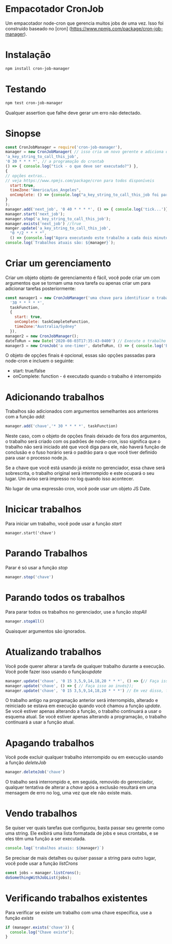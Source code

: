 Empacotador CronJob
===================

Um empacotador node-cron que gerencia muitos jobs de uma vez. 
Isso foi construído baseado no [cron] (https://www.npmjs.com/package/cron-job-manager).

Instalação
=============
```bash
npm install cron-job-manager
```
Testando
===========
```bash
npm test cron-job-manager
```
Qualquer assertion que falhe deve gerar um erro não detectado.

Sinopse
============
```javascript
const CronJobManager = require('cron-job-manager'),
manager = new CronJobManager( // isso cria um novo gerente e adiciona os argumentos como um novo trabalho.
'a_key_string_to_call_this_job',
'0 30 * * * *', // a programação do crontab
() => { console.log("tick - o que deve ser executado?") },
{
// opções extras.. 
// veja https://www.npmjs.com/package/cron para todos disponíveis
  start:true,
  timeZone:"America/Los_Angeles",
  onComplete: () => {console.log("a_key_string_to_call_this_job foi parado....")}
} 
);
manager.add('next_job', '0 40 * * * *', () => { console.log('tick...')});
manager.start('next_job');
manager.stop('a_key_string_to_call_this_job');
manager.exists('next_job') //true
manger.update('a_key_string_to_call_this_job', 
  "0 */2 * * * *", 
  () => {console.log("Agora executando este trabalho a cada dois minutos, usando esta função..."});
console.log(`Trabalhos atuais são: ${manager}`);
```
Criar um gerenciamento
===
Criar um objeto objeto de gerenciamento é fácil, você pode criar um com argumentos que se tornam uma nova tarefa ou apenas criar um para adicionar tarefas posteriormente:
```javascript
const manager1 = new CronJobManager('uma chave para identificar o trabalho', 
  '30 * * * * *', 
  taskFunction,
  {
    start: true, 
    onComplete: taskCompleteFunction, 
    timeZone:"Australia/Sydney"
  }),
manager2 = new CronJobManager();
dateToRun = new Date('2020-08-03T17:35:43-0400') // Execute o trabalho neste momento nesta data.
manager3 = new CronJob('a one-timer', dateToRun, () => { console.log('Escute com atenção.. Direi isso apenas uma vez!') }, options)
```
O objeto de opções finais é opcional, essas são opções passadas para node-cron e incluem o seguinte:
  * start: true/false
  * onComplete: function - é executado quando o trabalho é interrompido
  

Adicionando trabalhos
===
Trabalhos são adicionados com argumentos semelhantes aos anteriores com a função *add*:
```javascript
manager.add('chave','* 30 * * * *', taskFunction)
```
Neste caso, com o objeto de opções finais deixado de fora dos argumentos, o trabalho será criado com os padrões de node-cron, isso significa que o trabalho não será iniciado até que você diga para ele, não haverá função de conclusão e o fuso horário será o padrão para o que você tiver definido para usar o processo node.js.

Se a chave que você está usando já existe no gerenciador, essa chave será sobrescrita, o trabalho original será interrompido e este ocupará o seu lugar. Um aviso será impresso no log quando isso acontecer.

No lugar de uma expressão cron, você pode usar um objeto JS Date.

Inicicar trabalhos
===
Para iniciar um trabalho, você pode usar a função *start*
```javasctipt
manager.start('chave')
```

Parando Trabalhos
===
Parar é só usar a função *stop*
```javascript
manager.stop('chave')
```

Parando todos os trabalhos
===
Para parar todos os trabalhos no gerenciador, use a função *stopAll*
```javascript
manager.stopAll()
```
Quaisquer argumentos são ignorados.

Atualizando trabalhos
===
Você pode querer alterar a tarefa de qualquer trabalho durante a execução. Você pode fazer isso usando o função*update*
```javascript
manager.update('chave', '0 15 3,5,9,14,18,20 * * *', () => {// Faça isso neste novo cronograma});
manager.update('chave', () => { // Faça isso ao invés});
manager.update('chave', '0 15 3,5,9,14,18,20 * * *') // Em vez disso, faça-o nesta programação.
```
O trabalho antigo na programação anterior será interrompido, alterado e reiniciado se estava em execução quando você chamou a função *update*. Se você estiver apenas alterando a função, o trabalho continuará a usar o esquema atual. Se você estiver apenas alterando a programação, o trabalho continuará a usar a função atual.

Apagando trabalhos
===
Você pode excluir qualquer trabalho interrompido ou em execução usando a função *deleteJob*
```javascript
manager.deleteJob('chave')
```
O trabalho será interrompido e, em seguida, removido do gerenciador, qualquer tentativa de alterar a *chave* após a exclusão resultará em uma mensagem de erro no log, uma vez que ele não existe mais.

Vendo trabalhos
===
Se quiser ver quais tarefas que configurou, basta passar seu gerente como uma string. Ele exibirá uma lista formatada de jobs e seus crontabs, e se eles têm uma função a ser executada.
```javascript
console.log(`trabalhos atuais: ${manager}`)
```
Se precisar de mais detalhes ou quiser passar a string para outro lugar, você pode usar a função *listCrons*
```javascript
const jobs = manager.listCrons();
doSomethingWithJobList(jobs);
````

Verificando trabalhos existentes
===
Para verificar se existe um trabalho com uma chave específica, use a função *exists*
```javascript
if (manager.exists('chave')) { 
  console.log("Chave existe");
}
```
